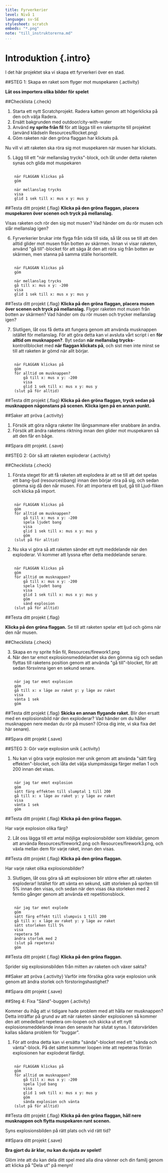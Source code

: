 ```yaml
---
title: Fyrverkerier
level: Nivå 1
language: sv-SE
stylesheet: scratch
embeds: "*.png"
note: "till_instruktorerna.md"
...
```


# Introduktion {.intro}

I det här projektet ska vi skapa ett fyrverkeri över en stad. 

##STEG 1: Skapa en raket som flyger mot muspekaren {.activity}

__Låt oss importera olika bilder för spelet__

##Checklista {.check}

1. Starta ett nytt Scratchprojekt. Radera katten genom att högerklicka på den och välja Radera. 
2. Ersätt bakgrunden med outdoor/city-with-water
3. Använd __ny sprite från fil__ för att lägga till en raketsprite till projektet (använd klädseln Resources/Rocket.png)  
4. Göm raketen när den gröna flaggan har klickats på.

Nu vill vi att raketen ska röra sig mot muspekaren när musen har klickats.

5. Lägg till ett "när mellanslag trycks"-block, och låt under detta raketen synas och glida mot muspekaren

```scratch

	när FLAGGAN klickas på
	göm
	
	när mellanslag trycks
	visa
	glid 1 sek till x: mus x y: mus y
```
		
##Testa ditt projekt {.flag}
__Klicka på den gröna flaggan, placera muspekaren över scenen och tryck på mellanslag.__

Visas raketen och rör den sig mot musen?
Vad händer om du rör musen och slår mellanslag igen?

6. Fyrverkerier brukar inte flyga från sida till sida, så låt oss se till att den alltid glider mot musen från botten av skärmen. Innan vi visar raketen, använd "gå till"-blocket för att säga åt den 
att röra sig från botten av skärmen, men stanna på samma ställe horisontellt. 
 

```scratch

	när FLAGGAN klickas på
	göm
	
	när mellanslag trycks
	gå till x: mus x y: -200
	visa
	glid 1 sek till x: mus x y: mus y
```

##Testa ditt projekt {.flag}
__Klicka på den gröna flaggan, placera musen över scenen och tryck på mellanslag.__
Flyger raketen mot musen från botten av skärmen? Vad händer om du rör musen och trycker mellanslag igen?

7. Slutligen, låt oss få detta att fungera genom att använda musknappen istället för mellanslag. För att göra detta kan vi avsluta vårt script i en __för alltid om musknappen?__.
Byt sedan __när mellanslag trycks__-kontrollblocket med __när flaggan klickats på__, och sist men inte minst se till att raketen är gömd när allt börjar. 

```scratch

	när FLAGGAN klickas på
	göm
	för alltid om musknappen?
		gå till x: mus x y: -200
		visa
		glid 1 sek till x: mus x y: mus y
	(slut på för alltid)
```
##Testa ditt projekt {.flag}
__Klicka på den gröna flaggan, tryck sedan på musknappen någonstans på scenen. Klicka igen på en annan punkt.__ 

##Saker att pröva {.activity}
1. Försök att göra några raketer lite långsammare eller snabbare än andra. 
2. Försök att ändra raketens riktning innan den glider mot muspekaren så att den får en båge. 

##Spara ditt projekt. {.save}

##STEG 2: Gör så att raketen exploderar {.activity}

##Checklista {.check}

1. Första steget för att få raketen att explodera är att se till att det spelas ett bang-ljud (resources\bang) innan den börjar röra på sig, och sedan gömma sig då den når musen. För att importera ett ljud, gå till Ljud-fliken och klicka på import.

```scratch

	när FLAGGAN klickas på
	göm
	för alltid om musknappen?
		gå till x: mus x y: -200
		spela ljudet bang
		visa
		glid 1 sek till x: mus x y: mus y
		göm
	(slut på för alltid)
```
2. Nu ska vi göra så att raketen sänder ett nytt meddelande när den exploderar. Vi kommer att lyssna efter detta meddelande senare.

```scratch

	när FLAGGAN klickas på
	göm
	för alltid om musknappen? 
		gå till x: mus x y: -200
		spela ljudet bang
		visa
		glid 1 sek till x: mus x y: mus y
		göm
		sänd explosion
	(slut på för alltid)
```
##Testa ditt projekt {.flag}

__Klicka på den gröna flaggan.__ 
Se till att raketen spelar ett ljud och göms när den når musen. 

##Checklista {.check}

3. Skapa en ny sprite från fil, Resources/firework1.png
4. När den tar emot explosionsmeddelandet ska den gömma sig och sedan flyttas till raketens position genom att använda "gå till"-blocket, för att sedan försvinna igen en sekund senare.

```scratch

	när jag tar emot explosion
	göm
	gå till x: x läge av raket y: y läge av raket
	visa
	vänta 1 sek
	göm
```
##Testa ditt projekt {.flag}
__Skicka en annan flygande raket.__ 
Blir den ersatt med en explosionsbild när den exploderar? 
Vad händer om du håller musknappen nere medan du rör på musen? (Oroa dig inte, vi ska fixa det här senare).

##Spara ditt projekt {.save}

##STEG 3: Gör varje explosion unik {.activity}

1. Nu kan vi göra varje explosion mer unik genom att använda "sätt färg effekten"-blocket, och låta det välja slumpmässiga färger mellan 1 och 200 innan det visas.

```scratch

	när jag tar emot explosion
	göm
	sätt färg effekten till slumptal 1 till 200
	gå till x: x läge av raket y: y läge av raket
	visa
	vänta 1 sek
	göm
```

##Testa ditt projekt {.flag}
__Klicka på den gröna flaggan.__ 

Har varje explosion olika färg?

2. Låt oss lägga till ett antal möjliga explosionsbilder som klädslar, genom att använda Resources/firework2.png och Resources/firework3.png, och växla mellan dem för varje raket, innan den visas.

##Testa ditt projekt {.flag}
__Klicka på den gröna flaggan.__ 

Har varje raket olika explosionsbilder? 

3. Slutligen, låt oss göra så att explosionen blir större efter att raketen exploderar! Istället för att vänta en sekund, sätt storleken på spriten till 5% innan den visas, och sedan när den visas öka storleken med 2 femtio gånger genom att använda ett repetitionsblock. 

```scratch

	när jag tar emot explode
	göm
	sätt färg effekt till slumpvis 1 till 200
	gå till x: x läge av raket y: y läge av raket
	sätt storleken till 5%
	visa
	repetera 50
	ändra storlek med 2
	(slut på repetera)
	göm
```
##Testa ditt projekt {.flag}
__Klicka på den gröna flaggan.__ 

Sprider sig explosionsbilden från mitten av raketen och växer sakta? 

##Saker att pröva {.activity}
Varför inte försöka göra varje explosion unik genom att ändra storlek och förstoringshastighet?

##Spara ditt projekt {.save}

##Steg 4: Fixa "Sänd"-buggen {.activity}

Kommer du ihåg att vi tidigare hade problem med att hålla ner musknappen? 
Detta inträffar på grund av att när raketen sänder explosionen så kommer den att omedelbart repetera om-loopen och skicka ut ett nytt explosionsmeddelande innan den senaste har slutat synas. I datorvärlden kallas sådana problem för "buggar".

1. För att ordna detta kan vi ersätta "sända"-blocket med ett "sända och vänta"-block. På det sättet kommer loopen inte att repeteras förrän explosionen har exploderat färdigt.

```scratch

	när FLAGGAN klickas på
	göm
	för alltid om musknappen? 
		gå till x: mus x y: -200
		spela ljud bang
		visa
		glid 1 sek till x: mus x y: mus y
		göm
		sända explosion och vänta
	(slut på för alltid)
```

##Testa ditt projekt {.flag}
__Klicka på den gröna flaggan, håll nere musknappen och flytta muspekaren runt scenen.__ 

Syns explosionsbilden på rätt plats och vid rätt tid?

##Spara ditt projekt {.save}

__Bra gjort du är klar, nu kan du njuta av spelet!__

Glöm inte att du kan dela ditt spel med alla dina vänner och din familj genom att klicka på "Dela ut" på menyn!


